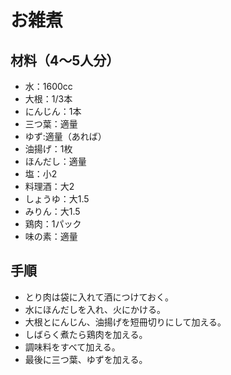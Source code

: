 # お雑煮


## 材料（4〜5人分）
- 水：1600cc
- 大根：1/3本
- にんじん：1本
- 三つ葉：適量
- ゆず:適量（あれば）
- 油揚げ：1枚
- ほんだし：適量
- 塩：小2
- 料理酒：大2
- しょうゆ：大1.5
- みりん：大1.5
- 鶏肉：1パック
- 味の素：適量


## 手順
- とり肉は袋に入れて酒につけておく。
- 水にほんだしを入れ、火にかける。
- 大根とにんじん、油揚げを短冊切りにして加える。
- しばらく煮たら鶏肉を加える。
- 調味料をすべて加える。
- 最後に三つ葉、ゆずを加える。
